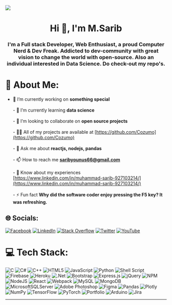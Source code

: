 [![](https://visitcount.itsvg.in/api?id=Cozumo&icon=2&color=4)](https://visitcount.itsvg.in)

<h1 align="center">Hi 👋, I'm M.Sarib</h1>


<h3 align="center">I'm a Full stack Developer, Web Enthusiast, a proud Computer Nerd & Dev Freak. Addicted to dev-community with great vision to change the world with open-source. Also an individual interested in Data Science. Do check-out my repo's.</h3>


# 💫 About Me:

 - 🔭 I’m currently working on **something special**<br><br>- 🌱 I’m currently learning **data science**<br><br>- 👯 I’m looking to collaborate on **open source projects**<br><br>- 👨‍💻 All of my projects are available at [https://github.com/Cozumo](https://github.com/Cozumo)<br><br>- 💬 Ask me about **reactjs, nodejs, pandas**<br><br>- 📫 How to reach me **saribyounus66@gmail.com**<br><br>- 📄 Know about my experiences [https://www.linkedin.com/in/muhammad-sarib-927103214/](https://www.linkedin.com/in/muhammad-sarib-927103214/)<br><br>- ⚡ Fun fact **Why did the software coder enjoy pressing the F5 key? It was refreshing.**



## 🌐 Socials:
[![Facebook](https://img.shields.io/badge/Facebook-%231877F2.svg?logo=Facebook&logoColor=white)](https://facebook.com/ss) [![LinkedIn](https://img.shields.io/badge/LinkedIn-%230077B5.svg?logo=linkedin&logoColor=white)](https://www.linkedin.com/in/muhammad-sarib-927103214/) [![Stack Overflow](https://img.shields.io/badge/-Stackoverflow-FE7A16?logo=stack-overflow&logoColor=white)](https://stackoverflow.com/users/ss) [![Twitter](https://img.shields.io/badge/Twitter-%231DA1F2.svg?logo=Twitter&logoColor=white)](https://twitter.com/ss) [![YouTube](https://img.shields.io/badge/YouTube-%23FF0000.svg?logo=YouTube&logoColor=white)](https://youtube.com/@ss) 



# 💻 Tech Stack:
![C](https://img.shields.io/badge/c-%2300599C.svg?style=flat&logo=c&logoColor=white) ![C#](https://img.shields.io/badge/c%23-%23239120.svg?style=flat&logo=c-sharp&logoColor=white) ![C++](https://img.shields.io/badge/c++-%2300599C.svg?style=flat&logo=c%2B%2B&logoColor=white) ![HTML5](https://img.shields.io/badge/html5-%23E34F26.svg?style=flat&logo=html5&logoColor=white) ![JavaScript](https://img.shields.io/badge/javascript-%23323330.svg?style=flat&logo=javascript&logoColor=%23F7DF1E) ![Python](https://img.shields.io/badge/python-3670A0?style=flat&logo=python&logoColor=ffdd54) ![Shell Script](https://img.shields.io/badge/shell_script-%23121011.svg?style=flat&logo=gnu-bash&logoColor=white) ![Firebase](https://img.shields.io/badge/firebase-%23039BE5.svg?style=flat&logo=firebase) ![Heroku](https://img.shields.io/badge/heroku-%23430098.svg?style=flat&logo=heroku&logoColor=white) ![.Net](https://img.shields.io/badge/.NET-5C2D91?style=flat&logo=.net&logoColor=white) ![Bootstrap](https://img.shields.io/badge/bootstrap-%23563D7C.svg?style=flat&logo=bootstrap&logoColor=white) ![Express.js](https://img.shields.io/badge/express.js-%23404d59.svg?style=flat&logo=express&logoColor=%2361DAFB) ![jQuery](https://img.shields.io/badge/jquery-%230769AD.svg?style=flat&logo=jquery&logoColor=white) ![NPM](https://img.shields.io/badge/NPM-%23000000.svg?style=flat&logo=npm&logoColor=white) ![NodeJS](https://img.shields.io/badge/node.js-6DA55F?style=flat&logo=node.js&logoColor=white) ![React](https://img.shields.io/badge/react-%2320232a.svg?style=flat&logo=react&logoColor=%2361DAFB) ![Webpack](https://img.shields.io/badge/webpack-%238DD6F9.svg?style=flat&logo=webpack&logoColor=black) ![MySQL](https://img.shields.io/badge/mysql-%2300f.svg?style=flat&logo=mysql&logoColor=white) ![MongoDB](https://img.shields.io/badge/MongoDB-%234ea94b.svg?style=flat&logo=mongodb&logoColor=white) ![MicrosoftSQLServer](https://img.shields.io/badge/Microsoft%20SQL%20Sever-CC2927?style=flat&logo=microsoft%20sql%20server&logoColor=white) ![Adobe Photoshop](https://img.shields.io/badge/adobephotoshop-%2331A8FF.svg?style=flat&logo=adobephotoshop&logoColor=white) 	![Figma](https://img.shields.io/badge/figma-%23F24E1E.svg?style=flat&logo=figma&logoColor=white) ![Pandas](https://img.shields.io/badge/pandas-%23150458.svg?style=flat&logo=pandas&logoColor=white) ![Plotly](https://img.shields.io/badge/Plotly-%233F4F75.svg?style=flat&logo=plotly&logoColor=white) ![NumPy](https://img.shields.io/badge/numpy-%23013243.svg?style=flat&logo=numpy&logoColor=white) ![TensorFlow](https://img.shields.io/badge/TensorFlow-%23FF6F00.svg?style=flat&logo=TensorFlow&logoColor=white) ![PyTorch](https://img.shields.io/badge/PyTorch-%23EE4C2C.svg?style=flat&logo=PyTorch&logoColor=white) ![Portfolio](https://img.shields.io/badge/Portfolio-%23000000.svg?style=flat&logo=firefox&logoColor=#FF7139) ![Arduino](https://img.shields.io/badge/-Arduino-00979D?style=flat&logo=Arduino&logoColor=white) ![Jira](https://img.shields.io/badge/jira-%230A0FFF.svg?style=flat&logo=jira&logoColor=white)


---
